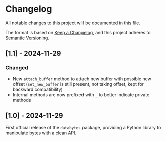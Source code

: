 # Changelog

All notable changes to this project will be documented in this file.

The format is based on [Keep a Changelog](https://keepachangelog.com/en/1.0.0/),
and this project adheres to [Semantic Versioning](https://semver.org/spec/v2.0.0.html).

## [1.1] - 2024-11-29

### Changed
- New `attach_buffer` method to attach new buffer with possible new offset (`set_new_buffer` is still present, not taking offset, kept for backward compatibility)
- Internal methods are now prefixed with `_` to better indicate private methods

## [1.0] - 2024-11-29

First official release of the `databytes` package, providing a Python library to manipulate bytes with a clean API.
